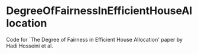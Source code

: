 # DegreeOfFairnessInEfficientHouseAllocation
Code for `The Degree of Fairness in Efficient House Allocation' paper by Hadi Hosseini et al.
